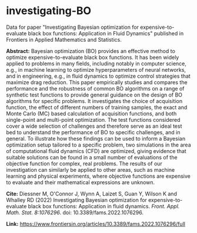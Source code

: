 # investigating-BO
Data for paper "Investigating Bayesian optimization for expensive-to-evaluate black box functions: Application in Fluid Dynamics" published in Frontiers in Applied Mathematics and Statistics.

**Abstract:** Bayesian optimization (BO) provides an effective method to optimize expensive-to-evaluate black box functions. It has been widely applied to problems in many fields, including notably in computer science, e.g., in machine learning to optimize hyperparameters of neural networks, and in engineering, e.g., in fluid dynamics to optimize control strategies that maximize drag reduction. This paper empirically studies and compares the performance and the robustness of common BO algorithms on a range of synthetic test functions to provide general guidance on the design of BO algorithms for specific problems. It investigates the choice of acquisition function, the effect of different numbers of training samples, the exact and Monte Carlo (MC) based calculation of acquisition functions, and both single-point and multi-point optimization. The test functions considered cover a wide selection of challenges and therefore serve as an ideal test bed to understand the performance of BO to specific challenges, and in general. To illustrate how these findings can be used to inform a Bayesian optimization setup tailored to a specific problem, two simulations in the area of computational fluid dynamics (CFD) are optimized, giving evidence that suitable solutions can be found in a small number of evaluations of the objective function for complex, real problems. The results of our investigation can similarly be applied to other areas, such as machine learning and physical experiments, where objective functions are expensive to evaluate and their mathematical expressions are unknown.

**Cite:** Diessner M, O'Connor J, Wynn A, Laizet S, Guan Y, Wilson K and Whalley RD (2022) Investigating Bayesian optimization for expensive-to-evaluate black box functions: Application in fluid dynamics. *Front. Appl. Math. Stat. 8:1076296*. doi: 10.3389/fams.2022.1076296.

**Link:** https://www.frontiersin.org/articles/10.3389/fams.2022.1076296/full

